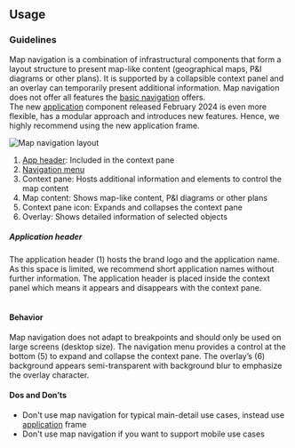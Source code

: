 ## Usage
### Guidelines

Map navigation is a combination of infrastructural components that form a layout structure to present map-like content (geographical maps, P&I diagrams or other plans). It is supported by a collapsible context panel and an overlay can temporarily present additional information. Map navigation does not offer all features the [basic navigation](.././basic-navigation) offers.  
The new [application](.././application) component released February 2024 is even more flexible, has a modular approach and introduces new features. Hence, we highly recommend using the new application frame.

![Map navigation layout](https://www.figma.com/design/wEptRgAezDU1z80Cn3eZ0o/iX-Pattern-Illustrations?type=design&node-id=1020-71241&mode=design&t=Ntzn8IlSOlPey8s5-11)

1. [App header](#app-header): Included in the context pane
2. [Navigation menu](.././application-menu)
3. Context pane: Hosts additional information and elements to control the map content
4. Map content: Shows map-like content, P&I diagrams or other plans
5. Context pane icon: Expands and collapses the context pane
6. Overlay: Shows detailed information of selected objects

##### Application header

The application header (1) hosts the brand logo and the application name. As this space is limited, we recommend short application names without further information. The application header is placed inside the context panel which means it appears and disappears with the context pane.
<br></br>

#### Behavior

Map navigation does not adapt to breakpoints and should only be used on large screens (desktop size).
The navigation menu provides a control at the bottom (5) to expand and collapse the context pane. The overlay’s (6) background appears semi-transparent with background blur to emphasize the overlay character.

#### Dos and Don’ts

- Don't use map navigation for typical main-detail use cases, instead use [application](.././application) frame
- Don't use map navigation if you want to support mobile use cases
